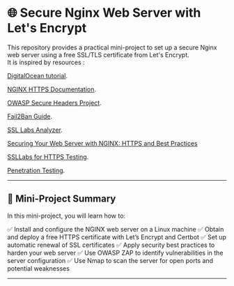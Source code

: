 # 🌐 Secure Nginx Web Server with Let's Encrypt

This repository provides a practical mini-project to set up a secure Nginx web server using a free SSL/TLS certificate from Let's Encrypt.  
It is inspired by resources :

[DigitalOcean tutorial](https://www.digitalocean.com/community/tutorials/how-to-secure-nginx-with-let-s-encrypt-on-ubuntu-20-04).

[NGINX HTTPS Documentation](https://nginx.org/en/docs/http/configuring_https_servers.html).

[OWASP Secure Headers Project](https://owasp.org/www-project-secure-headers).

[Fail2Ban Guide](https://www.fail2ban.org).

[SSL Labs Analyzer](https://www.ssllabs.com/ssltest/).

[Securing Your Web Server with NGINX: HTTPS and Best Practices](https://medium.com/@mathur.danduprolu/securing-your-web-server-with-nginx-https-and-best-practices-part-5-7-99ad19bf5b1f)

[SSLLabs for HTTPS Testing](https://www.ssllabs.com/).

[Penetration Testing](http://vulnweb.com/).



---

## 🚀 Mini-Project Summary

In this mini-project, you will learn how to:

✅ Install and configure the NGINX web server on a Linux machine
✅ Obtain and deploy a free HTTPS certificate with Let’s Encrypt and Certbot
✅ Set up automatic renewal of SSL certificates
✅ Apply security best practices to harden your web server
✅ Use OWASP ZAP to identify vulnerabilities in the server configuration
✅ Use Nmap to scan the server for open ports and potential weaknesses

---
